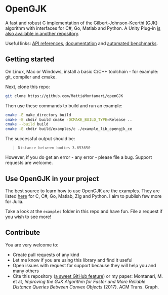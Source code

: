 <!--                        _____      _ _  __                                      >
<                          / ____|    | | |/ /                                      >
<    ___  _ __   ___ _ __ | |  __     | | ' /                                       >
<   / _ \| '_ \ / _ \ '_ \| | |_ |_   | |  <                                        >
<  | (_) | |_) |  __/ | | | |__| | |__| | . \                                       >
<   \___/| .__/ \___|_| |_|\_____|\____/|_|\_\                                      >
<        | |                                                                        >
<        |_|                                                                        >
<                                                                                   >
< Copyright 2022 Mattia Montanari, University of Oxford                             >
<                                                                                   >
< This program is free software: you can redistribute it and/or modify it under     >
< the terms of the GNU General Public License as published by the Free Software     >
< Foundation, either version 3 of the License. You should have received a copy      >
< of the GNU General Public License along with this program. If not, visit          >
<                                                                                   >
<     https://www.gnu.org/licenses/                                                 >
<                                                                                   >
< This program is distributed in the hope that it will be useful, but WITHOUT       >
< ANY WARRANTY; without even the implied warranty of MERCHANTABILITY or FITNESS     >
< FOR A PARTICULAR PURPOSE. See GNU General Public License for details.           -->

# OpenGJK

A fast and robust C implementation of the Gilbert-Johnson-Keerthi (GJK) algorithm with interfaces for C#, Go, Matlab and Python. A Unity Plug-in [is also available in another repository](https://github.com/MattiaMontanari/urban-couscous).

Useful links: [API references](https://www.mattiamontanari.com/opengjk/docsapi/), [documentation](https://www.mattiamontanari.com/opengjk/docs/) and [automated benchmarks](https://www.mattiamontanari.com/opengjk/docs/benchmarks/).

## Getting started

On Linux, Mac or Windows, install a basic C/C++ toolchain - for example: git, compiler and cmake.

Next, clone this repo:

``` bash
git clone https://github.com/MattiaMontanari/openGJK
```

Then use these commands to build and run an example:

``` bash
cmake -E make_directory build
cmake -E chdir build cmake -DCMAKE_BUILD_TYPE=Release .. 
cmake --build build 
cmake -E chdir build/examples/c ./example_lib_opengjk_ce
```

The successful output should be:

>
> `Distance between bodies 3.653650`
>  

However, if you do get an error - any error - please file a bug. Support requests are welcome.

## Use OpenGJK in your project

The best source to learn how to use OpenGJK are the examples. They are listed [here](https://www.mattiamontanari.com/opengjk/docs/examples/) for C, C#, Go, Matlab, ZIg and Python. I aim to publish few more for Julia.

Take a look at the `examples` folder in this repo and have fun. File a request if you wish to see more!

## Contribute

You are very welcome to:

- Create pull requests of any kind
- Let me know if you are using this library and find it useful
- Open issues with request for support because they will help you and many others
- Cite this repository ([a sweet GitHub feature](https://docs.github.com/en/repositories/managing-your-repositorys-settings-and-features/customizing-your-repository/about-citation-files#about-citation-files)) or my paper: Montanari, M. et at, *Improving the GJK Algorithm for Faster and More Reliable Distance Queries Between Convex Objects* (2017). ACM Trans. Graph.
